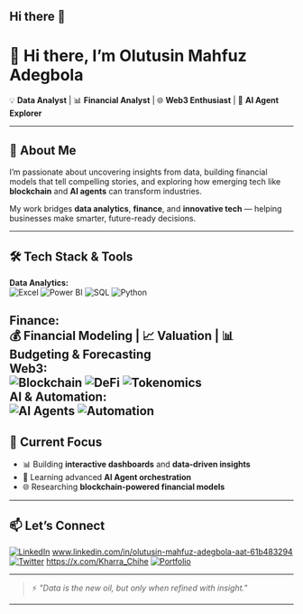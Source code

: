 ## Hi there 👋
# 👋 Hi there, I’m **Olutusin Mahfuz Adegbola**

💡 **Data Analyst** | 📊 **Financial Analyst** | 🌐 **Web3 Enthusiast** | 🤖 **AI Agent Explorer**  

---

## 🚀 About Me  
I’m passionate about uncovering insights from data, building financial models that tell compelling stories, and exploring how emerging tech like **blockchain** and **AI agents** can transform industries.  

My work bridges **data analytics**, **finance**, and **innovative tech** — helping businesses make smarter, future-ready decisions.  

---

## 🛠 Tech Stack & Tools  
  **Data Analytics:**  
![Excel](https://img.shields.io/badge/Excel-217346?style=for-the-badge&logo=microsoft-excel&logoColor=white)
![Power BI](https://img.shields.io/badge/Power%20BI-F2C811?style=for-the-badge&logo=Power%20BI&logoColor=black)
![SQL](https://img.shields.io/badge/SQL-4479A1?style=for-the-badge&logo=MySQL&logoColor=white)
![Python](https://img.shields.io/badge/Python-3776AB?style=for-the-badge&logo=python&logoColor=white)  

**Finance:**  
💰 Financial Modeling | 📈 Valuation | 📊 Budgeting & Forecasting  
    **Web3:**  
![Blockchain](https://img.shields.io/badge/Blockchain-121D33?style=for-the-badge&logo=blockchain-dot-com&logoColor=white)
![DeFi](https://img.shields.io/badge/DeFi-00A3E0?style=for-the-badge&logo=ethereum&logoColor=white)
![Tokenomics](https://img.shields.io/badge/Tokenomics-FF9900?style=for-the-badge&logo=bitcoin&logoColor=white)  
    **AI & Automation:**  
![AI Agents](https://img.shields.io/badge/AI%20Agents-000000?style=for-the-badge&logo=openai&logoColor=white)
![Automation](https://img.shields.io/badge/Automation-FF6F00?style=for-the-badge&logo=zapier&logoColor=white)  
---
  ## 📌 Current Focus  
- 📊 Building **interactive dashboards** and **data-driven insights**  
- 🤖 Learning advanced **AI Agent orchestration**  
- 🌐 Researching **blockchain-powered financial models**  

---
 ## 📫 Let’s Connect  
[![LinkedIn](https://img.shields.io/badge/LinkedIn-0077B5?style=for-the-badge&logo=linkedin&logoColor=white)](https://linkedin.com/in/yourusername)  www.linkedin.com/in/olutusin-mahfuz-adegbola-aat-61b483294
[![Twitter](https://img.shields.io/badge/Twitter/X-000000?style=for-the-badge&logo=x&logoColor=white)](https://twitter.com/yourhandle)  https://x.com/Kharra_Chihe
[![Portfolio](https://img.shields.io/badge/Portfolio-000000?style=for-the-badge&logo=About.me&logoColor=white)](https://yourportfolio.com)  

---

> ⚡ *"Data is the new oil, but only when refined with insight."*

---
